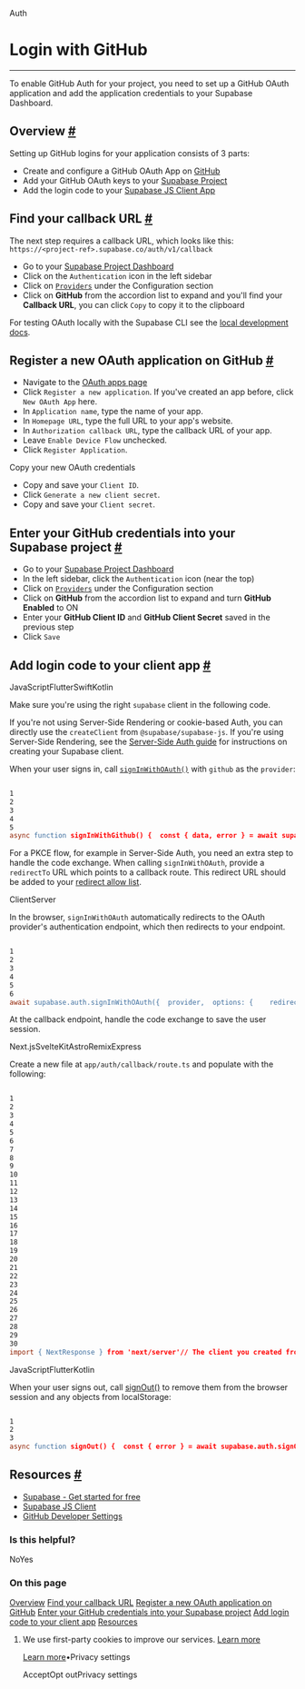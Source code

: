 Auth

# Login with GitHub

* * *

To enable GitHub Auth for your project, you need to set up a GitHub OAuth application and add the application credentials to your Supabase Dashboard.

## Overview [\#](https://supabase.com/docs/guides/auth/social-login/auth-github\#overview)

Setting up GitHub logins for your application consists of 3 parts:

- Create and configure a GitHub OAuth App on [GitHub](https://github.com/)
- Add your GitHub OAuth keys to your [Supabase Project](https://supabase.com/dashboard)
- Add the login code to your [Supabase JS Client App](https://github.com/supabase/supabase-js)

## Find your callback URL [\#](https://supabase.com/docs/guides/auth/social-login/auth-github\#find-your-callback-url)

The next step requires a callback URL, which looks like this: `https://<project-ref>.supabase.co/auth/v1/callback`

- Go to your [Supabase Project Dashboard](https://supabase.com/dashboard)
- Click on the `Authentication` icon in the left sidebar
- Click on [`Providers`](https://supabase.com/dashboard/project/_/auth/providers) under the Configuration section
- Click on **GitHub** from the accordion list to expand and you'll find your **Callback URL**, you can click `Copy` to copy it to the clipboard

For testing OAuth locally with the Supabase CLI see the [local development docs](https://supabase.com/docs/guides/cli/local-development#use-auth-locally).

## Register a new OAuth application on GitHub [\#](https://supabase.com/docs/guides/auth/social-login/auth-github\#register-a-new-oauth-application-on-github)

- Navigate to the [OAuth apps page](https://github.com/settings/developers)
- Click `Register a new application`. If you've created an app before, click `New OAuth App` here.
- In `Application name`, type the name of your app.
- In `Homepage URL`, type the full URL to your app's website.
- In `Authorization callback URL`, type the callback URL of your app.
- Leave `Enable Device Flow` unchecked.
- Click `Register Application`.

Copy your new OAuth credentials

- Copy and save your `Client ID`.
- Click `Generate a new client secret`.
- Copy and save your `Client secret`.

## Enter your GitHub credentials into your Supabase project [\#](https://supabase.com/docs/guides/auth/social-login/auth-github\#enter-your-github-credentials-into-your-supabase-project)

- Go to your [Supabase Project Dashboard](https://supabase.com/dashboard)
- In the left sidebar, click the `Authentication` icon (near the top)
- Click on [`Providers`](https://supabase.com/dashboard/project/_/auth/providers) under the Configuration section
- Click on **GitHub** from the accordion list to expand and turn **GitHub Enabled** to ON
- Enter your **GitHub Client ID** and **GitHub Client Secret** saved in the previous step
- Click `Save`

## Add login code to your client app [\#](https://supabase.com/docs/guides/auth/social-login/auth-github\#add-login-code-to-your-client-app)

JavaScriptFlutterSwiftKotlin

Make sure you're using the right `supabase` client in the following code.

If you're not using Server-Side Rendering or cookie-based Auth, you can directly use the `createClient` from `@supabase/supabase-js`. If you're using Server-Side Rendering, see the [Server-Side Auth guide](https://supabase.com/docs/guides/auth/server-side/creating-a-client) for instructions on creating your Supabase client.

When your user signs in, call [`signInWithOAuth()`](https://supabase.com/docs/reference/javascript/auth-signinwithoauth) with `github` as the `provider`:

```flex

1
2
3
4
5
async function signInWithGithub() {  const { data, error } = await supabase.auth.signInWithOAuth({    provider: 'github',  })}
```

For a PKCE flow, for example in Server-Side Auth, you need an extra step to handle the code exchange. When calling `signInWithOAuth`, provide a `redirectTo` URL which points to a callback route. This redirect URL should be added to your [redirect allow list](https://supabase.com/docs/guides/auth/redirect-urls).

ClientServer

In the browser, `signInWithOAuth` automatically redirects to the OAuth provider's authentication endpoint, which then redirects to your endpoint.

```flex

1
2
3
4
5
6
await supabase.auth.signInWithOAuth({  provider,  options: {    redirectTo: `http://example.com/auth/callback`,  },})
```

At the callback endpoint, handle the code exchange to save the user session.

Next.jsSvelteKitAstroRemixExpress

Create a new file at `app/auth/callback/route.ts` and populate with the following:

```flex

1
2
3
4
5
6
7
8
9
10
11
12
13
14
15
16
17
18
19
20
21
22
23
24
25
26
27
28
29
30
import { NextResponse } from 'next/server'// The client you created from the Server-Side Auth instructionsimport { createClient } from '@/utils/supabase/server'export async function GET(request: Request) {  const { searchParams, origin } = new URL(request.url)  const code = searchParams.get('code')  // if "next" is in param, use it as the redirect URL  const next = searchParams.get('next') ?? '/'  if (code) {    const supabase = await createClient()    const { error } = await supabase.auth.exchangeCodeForSession(code)    if (!error) {      const forwardedHost = request.headers.get('x-forwarded-host') // original origin before load balancer      const isLocalEnv = process.env.NODE_ENV === 'development'      if (isLocalEnv) {        // we can be sure that there is no load balancer in between, so no need to watch for X-Forwarded-Host        return NextResponse.redirect(`${origin}${next}`)      } else if (forwardedHost) {        return NextResponse.redirect(`https://${forwardedHost}${next}`)      } else {        return NextResponse.redirect(`${origin}${next}`)      }    }  }  // return the user to an error page with instructions  return NextResponse.redirect(`${origin}/auth/auth-code-error`)}
```

JavaScriptFlutterKotlin

When your user signs out, call [signOut()](https://supabase.com/docs/reference/javascript/auth-signout) to remove them from the browser session and any objects from localStorage:

```flex

1
2
3
async function signOut() {  const { error } = await supabase.auth.signOut()}
```

## Resources [\#](https://supabase.com/docs/guides/auth/social-login/auth-github\#resources)

- [Supabase - Get started for free](https://supabase.com/)
- [Supabase JS Client](https://github.com/supabase/supabase-js)
- [GitHub Developer Settings](https://github.com/settings/developers)

### Is this helpful?

NoYes

### On this page

[Overview](https://supabase.com/docs/guides/auth/social-login/auth-github#overview) [Find your callback URL](https://supabase.com/docs/guides/auth/social-login/auth-github#find-your-callback-url) [Register a new OAuth application on GitHub](https://supabase.com/docs/guides/auth/social-login/auth-github#register-a-new-oauth-application-on-github) [Enter your GitHub credentials into your Supabase project](https://supabase.com/docs/guides/auth/social-login/auth-github#enter-your-github-credentials-into-your-supabase-project) [Add login code to your client app](https://supabase.com/docs/guides/auth/social-login/auth-github#add-login-code-to-your-client-app) [Resources](https://supabase.com/docs/guides/auth/social-login/auth-github#resources)

1. We use first-party cookies to improve our services. [Learn more](https://supabase.com/privacy#8-cookies-and-similar-technologies-used-on-our-european-services)



   [Learn more](https://supabase.com/privacy#8-cookies-and-similar-technologies-used-on-our-european-services)•Privacy settings





   AcceptOpt outPrivacy settings
